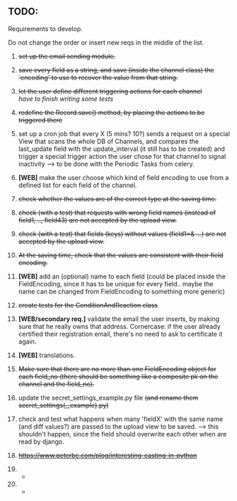 TODO:
-----

Requirements to develop.

Do not change the order or insert new reqs in the middle of the list.

1. ~~set up the email sending module.~~

1. ~~save every field as a string, and save (inside the channel class) the `encoding' to use to recover the value from that string.~~

1. ~~let the user define different triggering actions for each channel~~ <br />
*have to finish writing some tests*

1. ~~redefine the Record.save() method, by placing the actions to be triggered there~~

5. set up a cron job that every X (5 mins? 10?) sends a request on a special View that scans the whole DB of Channels, and compares the last_update field with the update_interval (it still has to be created) and trigger a special trigger action the user chose for that channel to signal inactivity --> to be done with the Periodic Tasks from celery.

1. **[WEB]** make the user choose which kind of field encoding to use from a defined list for each field of the channel.

1. ~~check whether the values are of the correct type at the saving time.~~

1. ~~check (with a test) that requests with wrong field names (instead of field1, .., field43) are not accepted by the upload view.~~

1. ~~check (with a test) that fields (keys) without values (field1=& ...) are not accepted by the upload view.~~

10. ~~At the saving time, check that the values are consistent with their field encoding.~~

1. **[WEB]** add an (optional) name to each field (could be placed inside the FieldEncoding, since it has to be unique for every field.. maybe the name can be changed from FieldEncoding to something more generic)

1. ~~create tests for the ConditionAndReaction class~~

1. **[WEB/secondary req.]** validate the email the user inserts, by making sure that he really owns that address.
Cornercase: if the user already certified their registration email, there's no need to ask to certificate it again.

1. **[WEB]** translations.

15. ~~Make sure that there are no more than one FieldEncoding object for each field_no (there should be something like a composite pk on the channel and the field_no).~~

1. update the secret_settings_example.py file ~~(and rename them secret_settings{,_example}.py)~~

1. check and test what happens when many 'fieldX' with the same name (and diff values?) are passed to the upload view to be saved. --> this shouldn't happen, since the field should overwrite each other when are read by django.

1. ~~https://www.peterbe.com/plog/interesting-casting-in-python~~

1. -

20. -
